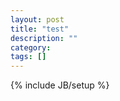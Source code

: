 ```yaml
---
layout: post
title: "test"
description: ""
category: 
tags: []
---
```

{% include JB/setup %}

